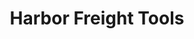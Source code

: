 ---
title: "Harbor Freight Tools"
url: /indianapolis/harbor-freight-tools-east-washington-street/
shop: hardware
---